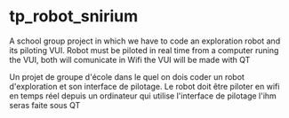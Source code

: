 # tp_robot_snirium
A school group project in which we have to code an exploration robot and its piloting VUI.
Robot must be piloted in real time from a computer runing the VUI, both will comunicate in Wifi
the VUI will be made with QT

Un projet de groupe d'école dans le quel on dois coder un robot d'exploration et son interface de pilotage.
Le robot doit être piloter en wifi en temps réel depuis un ordinateur qui utilise l'interface de pilotage
l'ihm seras faite sous QT